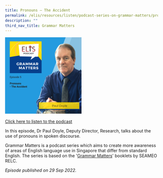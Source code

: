 ```yaml
---
title: Pronouns – The Accident
permalink: /elis/resources/listen/podcast-series-on-grammar-matters/pronouns-the-accident/
description: ""
third_nav_title: Grammar Matters
---
```

<img src="/images/final-tla-and-swi-ci-and-gm-thumbnails-w-title-only.png" 
     style="width:50%">
		 
<a href="https://open.spotify.com/episode/37pbtf9PLDYK8YtL56rrxc">Click here to listen to the podcast</a>

In this episode, Dr Paul Doyle, Deputy Director, Research, talks about the use of pronouns in spoken discourse. 

Grammar Matters is a podcast series which aims to create more awareness of areas of English language use in Singapore that differ from standard English. The series is based on the '[Grammar Matters](https://www.relc.org.sg/facilities/resources/publications)' booklets by SEAMEO RELC.

<em>Episode published on 29 Sep 2022.</em>